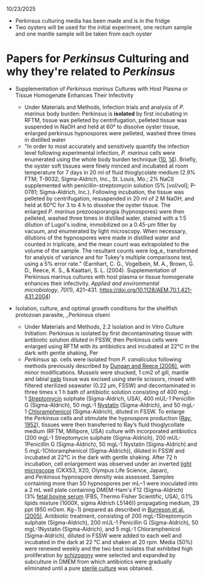 10/23/2025
- Perkinsus culturing media has been made and is in the fridge
- Two oysters will be used for the initial experiment, one rectum sample and one mantle sample will be taken from each oyster

# Papers for *Perkinsus*  Culturing and why they're related to *Perkinsus*
- Supplementation of _Perkinsus marinus_ Cultures with Host Plasma or Tissue Homogenate Enhances Their Infectivity
	- Under Materials and Methods, Infection trials and analysis of _P. marinus_ body burden: Perkinsus is **isolated** by first incubating in RFTM, tissue was pelleted by centrifugation, pelleted tissue was suspended in NaOH and held at 60° to dissolve oyster tissue, enlarged perkinsus hypnospores were pelleted, washed three times in distilled water
	- "In order to most accurately and sensitively quantify the infection level following experimental infection, _P. marinus_ cells were enumerated using the whole body burden technique ([10](https://pmc.ncbi.nlm.nih.gov/articles/PMC321304/#r10), [14](https://pmc.ncbi.nlm.nih.gov/articles/PMC321304/#r14)). Briefly, the oyster soft tissues were finely minced and incubated at room temperature for 7 days in 20 ml of fluid thioglycolate medium (2.9% FTM; T-9032; Sigma-Aldrich, Inc., St. Louis, Mo.; 2% NaCl) supplemented with penicillin-streptomycin solution (5% [vol/vol]; P-0781; Sigma-Aldrich, Inc.). Following incubation, the tissue was pelleted by centrifugation, resuspended in 20 ml of 2 M NaOH, and held at 60°C for 3 to 4 h to dissolve the oyster tissue. The enlarged _P. marinus_ prezoosporangia (hypnospores) were then pelleted, washed three times in distilled water, stained with a 1:5 dilution of Lugol's iodine, immobilized on a 0.45-μm filter by vacuum, and enumerated by light microscopy. When necessary, dilutions of the hypnospores were made in distilled water and counted in triplicate, and the mean count was extrapolated to the volume of the sample. The resultant counts were log_e_ transformed for analysis of variance and for Tukey's multiple comparisons test, using a 5% error rate." (Earnhart, C. G., Vogelbein, M. A., Brown, G. D., Reece, K. S., & Kaattari, S. L. (2004). Supplementation of Perkinsus marinus cultures with host plasma or tissue homogenate enhances their infectivity. _Applied and environmental microbiology_, _70_(1), 421–431. https://doi.org/10.1128/AEM.70.1.421-431.2004)

- Isolation, culture, and optimal growth conditions for the shellfish protozoan parasite, _Perkinsus olseni
	- Under Materials and Methods, 2.2 Isolation and In Vitro Culture Initiation: Perkinsus is isolated by first decontaminating tissue with antibiotic solution diluted in FSSW, then Perkinsus cells were enlarged using RFTM with its antibiotics and incubated at 22°C in the dark with gentle shaking, Per
	- _Perkinsus_ sp. cells were isolated from _P. canaliculus_ following methods previously described by [Dungan and Reece (2006)](https://www.sciencedirect.com/science/article/pii/S0020751925000736?ref=pdf_download&fr=RR-2&rr=980221eed94fc952#b0125), with minor modifications. Mussels were shucked, 1 cm2 of gill, mantle and labial [palp](https://www.sciencedirect.com/topics/agricultural-and-biological-sciences/palps "Learn more about palp from ScienceDirect's AI-generated Topic Pages") tissue was excised using sterile scissors, rinsed with filtered sterilized seawater (0.22 µm, FSSW) and decontaminated in three times x 1 h bath of antibiotic solution consisting of 400 mgL-1 [Streptomycin](https://www.sciencedirect.com/topics/agricultural-and-biological-sciences/streptomycin "Learn more about Streptomycin from ScienceDirect's AI-generated Topic Pages") sulphate (Sigma-Aldrich, USA), 400 mUL-1 Penicillin G (Sigma-Aldrich), 50 mgL-1 [Nystatin](https://www.sciencedirect.com/topics/agricultural-and-biological-sciences/nystatin "Learn more about Nystatin from ScienceDirect's AI-generated Topic Pages") (Sigma-Aldrich), and 50 mgL-1 [Chloramphenicol](https://www.sciencedirect.com/topics/agricultural-and-biological-sciences/chloramphenicol "Learn more about Chloramphenicol from ScienceDirect's AI-generated Topic Pages") (Sigma-Aldrich), diluted in FSSW. To enlarge the _Perkinsus_ cells and stimulate the hypnospore production ([Ray, 1952](https://www.sciencedirect.com/science/article/pii/S0020751925000736?ref=pdf_download&fr=RR-2&rr=980221eed94fc952#b0335)), tissues were then transferred to Ray’s fluid thioglycollate medium (RFTM, Millipore, USA) culture with incorporated antibiotics (200 mgL-1 Streptomycin sulphate (Sigma-Aldrich), 200 mUL-1Penicillin G (Sigma-Aldrich), 50 mgL-1 Nystatin (Sigma-Aldrich) and 5 mgL-1Chloramphenicol (Sigma-Aldrich)), diluted in FSSW and incubated at 22°C in the dark with gentle shaking. After 72 h incubation, cell enlargement was observed under an inverted [light microscope](https://www.sciencedirect.com/topics/agricultural-and-biological-sciences/light-microscope "Learn more about light microscope from ScienceDirect's AI-generated Topic Pages") (CKX53, X20, Olympus Life Science, Japan), and *Perkinsus* hypnospore density was assessed. Samples containing more than 50 hypnospores per mL−1 were inoculated into a 2 mL well plate containing DMEM-Ham's F12 (Sigma-Aldrich) (3% [fetal bovine serum](https://www.sciencedirect.com/topics/agricultural-and-biological-sciences/fetal-bovine-serum "Learn more about fetal bovine serum from ScienceDirect's AI-generated Topic Pages") (FBS, Thermo Fisher Scientific, USA), 0.1% lipids mixture (1000X, sigma Aldrich L5146)) propagating medium, 29 ppt (850 mOsm. Kg−1) prepared as described in [Burreson et al. (2005)](https://www.sciencedirect.com/science/article/pii/S0020751925000736?ref=pdf_download&fr=RR-2&rr=980221eed94fc952#b0055). Antibiotic treatment, consisting of 200 mgL-1Streptomycin sulphate (Sigma-Aldrich), 200 mUL-1 Penicillin G (Sigma-Aldrich), 50 mgL-1Nystatin (Sigma-Aldrich), and 5 mgL-1 Chloramphenicol (Sigma-Aldrich), diluted in FSSW were added to each well and incubated in the dark at 22 °C and shaken at 20 rpm. Media (50%) were renewed weekly and the two best isolates that exhibited high proliferation by [schizogony](https://www.sciencedirect.com/topics/agricultural-and-biological-sciences/schizogony "Learn more about schizogony from ScienceDirect's AI-generated Topic Pages") were selected and expanded by subculture in DMEM from which antibiotics were gradually eliminated until a pure [sterile culture](https://www.sciencedirect.com/topics/agricultural-and-biological-sciences/axenic-culture "Learn more about sterile culture from ScienceDirect's AI-generated Topic Pages") was obtained.


